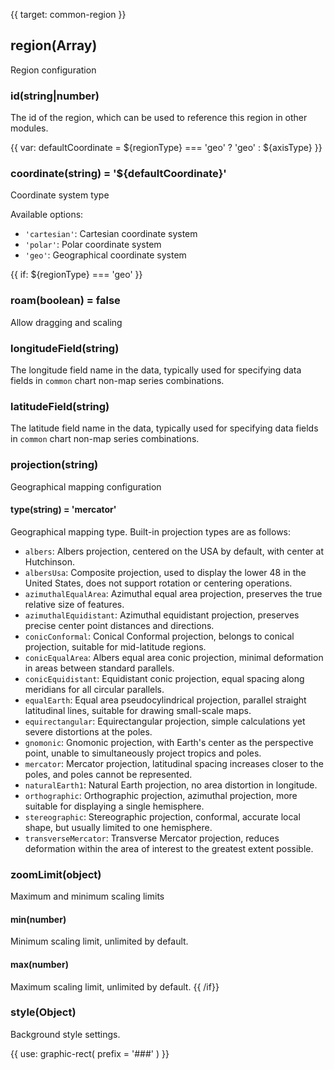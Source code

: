{{ target: common-region }}

<!-- IRegionSpec -->

## region(Array)

Region configuration

<!-- Chart layout configuration -->
<!-- IRegionSpec -->

### id(string|number)

The id of the region, which can be used to reference this region in other modules.

{{ var: defaultCoordinate = ${regionType} === 'geo' ? 'geo' : ${axisType} }}
### coordinate(string) = '${defaultCoordinate}'

Coordinate system type

Available options:

- `'cartesian'`: Cartesian coordinate system
- `'polar'`: Polar coordinate system
- `'geo'`: Geographical coordinate system

{{ if: ${regionType} === 'geo' }}
### roam(boolean) = false
Allow dragging and scaling

### longitudeField(string)
The longitude field name in the data, typically used for specifying data fields in `common` chart non-map series combinations.

### latitudeField(string)
The latitude field name in the data, typically used for specifying data fields in `common` chart non-map series combinations.

### projection(string)
Geographical mapping configuration

#### type(string) = 'mercator'
Geographical mapping type. Built-in projection types are as follows:
- `albers`: Albers projection, centered on the USA by default, with center at Hutchinson.
- `albersUsa`: Composite projection, used to display the lower 48 in the United States, does not support rotation or centering operations.
- `azimuthalEqualArea`: Azimuthal equal area projection, preserves the true relative size of features.
- `azimuthalEquidistant`: Azimuthal equidistant projection, preserves precise center point distances and directions.
- `conicConformal`: Conical Conformal projection, belongs to conical projection, suitable for mid-latitude regions.
- `conicEqualArea`: Albers equal area conic projection, minimal deformation in areas between standard parallels.
- `conicEquidistant`: Equidistant conic projection, equal spacing along meridians for all circular parallels.
- `equalEarth`: Equal area pseudocylindrical projection, parallel straight latitudinal lines, suitable for drawing small-scale maps.
- `equirectangular`: Equirectangular projection, simple calculations yet severe distortions at the poles.
- `gnomonic`: Gnomonic projection, with Earth's center as the perspective point, unable to simultaneously project tropics and poles.
- `mercator`: Mercator projection, latitudinal spacing increases closer to the poles, and poles cannot be represented.
- `naturalEarth1`: Natural Earth projection, no area distortion in longitude.
- `orthographic`: Orthographic projection, azimuthal projection, more suitable for displaying a single hemisphere.
- `stereographic`: Stereographic projection, conformal, accurate local shape, but usually limited to one hemisphere.
- `transverseMercator`: Transverse Mercator projection, reduces deformation within the area of interest to the greatest extent possible.

### zoomLimit(object)
Maximum and minimum scaling limits

#### min(number)
Minimum scaling limit, unlimited by default.

#### max(number)
Maximum scaling limit, unlimited by default.
{{ /if}}

### style(Object)

Background style settings.

{{ use: graphic-rect(
  prefix = '###'
) }}